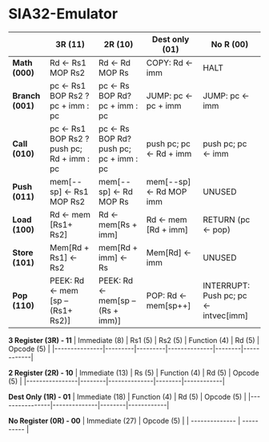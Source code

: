 # SIA32-Emulator

|                  | **3R (11)**                                 | **2R (10)**                             | **Dest only (01)**      | **No R (00)**                         |
| ---------------- | ------------------------------------------- | --------------------------------------- | ----------------------- | ------------------------------------- |
| **Math (000)**   | Rd <- Rs1 MOP Rs2                           | Rd <-  Rd MOP Rs                        | COPY: Rd <-  imm        | HALT                                  |
| **Branch (001)** | pc <-  Rs1 BOP Rs2 ? pc + imm : pc          | pc <- Rs BOP Rd? pc + imm : pc          | JUMP: pc <- pc + imm    | JUMP: pc  <- imm                      |
| **Call (010)**   | pc <-  Rs1 BOP Rs2 ? push pc; Rd + imm : pc | pc <- Rs BOP Rd? push pc; pc + imm : pc | push pc; pc <- Rd + imm | push pc; pc <- imm                    |
| **Push (011)**   | mem[--sp] <- Rs1 MOP Rs2                    | mem[--sp] <- Rd MOP Rs                  | mem[--sp] <- Rd MOP imm | UNUSED                                |
| **Load (100)**   | Rd <- mem [Rs1+ Rs2]                        | Rd <- mem[Rs + imm]                     | Rd <- mem [Rd + imm]    | RETURN (pc <- pop)                    |
| **Store (101)**  | Mem[Rd + Rs1] <- Rs2                        | mem[Rd + imm] <- Rs                     | Mem[Rd] <- imm          | UNUSED                                |
| **Pop (110)**    | PEEK: Rd <- mem [sp – (Rs1+ Rs2)]           | PEEK: Rd <- mem[sp – (Rs +  imm)]       | POP: Rd  <- mem[sp++]   | INTERRUPT: Push pc; pc <- intvec[imm] |

**3 Register (3R) - 11**
| Immediate (8) | Rs1 (5) | Rs2 (5) | Function (4) | Rd (5) | Opcode (5) |
|---------------|---------|---------|--------------|--------|------------|

**2 Register (2R) - 10**
| Immediate (13) | Rs (5) | Function (4) | Rd (5) | Opcode (5) |
|----------------|--------|--------------|--------|------------|

**Dest Only  (1R) - 01**
| Immediate (18) | Function (4) | Rd (5) | Opcode (5) |
|----------------|--------------|--------|------------|

**No Register (0R) - 00**
| Immediate (27) | Opcode (5) |
| -------------- | ---------- |







